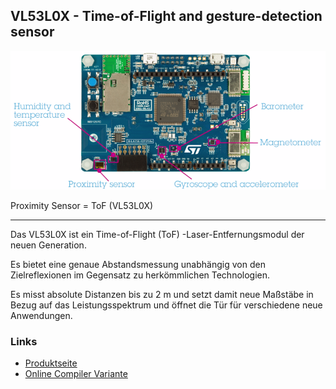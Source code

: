 VL53L0X - Time-of-Flight and gesture-detection sensor
-----------------------------------------------------

![](../../images/sensors/Board.png)

Proximity Sensor = ToF (VL53L0X)
- - -

Das VL53L0X ist ein Time-of-Flight (ToF) -Laser-Entfernungsmodul der neuen Generation.

Es bietet eine genaue Abstandsmessung unabhängig von den Zielreflexionen im Gegensatz zu herkömmlichen Technologien. 

Es misst absolute Distanzen bis zu 2 m und setzt damit neue Maßstäbe in Bezug auf das Leistungsspektrum und öffnet die Tür für verschiedene neue Anwendungen.

### Links

* [Produktseite](https://www.st.com/en/imaging-and-photonics-solutions/vl53l0x.html)
* [Online Compiler Variante](https://os.mbed.com/compiler/#import:/teams/Disco-L475VG-IOT/code/VL53L0X/)